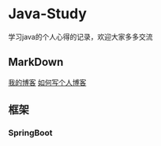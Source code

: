 # Java-Study
学习java的个人心得的记录，欢迎大家多多交流
## MarkDown
[我的博客](https://blog.csdn.net/Coming_Quietly)
[如何写个人博客](https://blog.csdn.net/SIMBA1949/article/details/79001226)
## 框架
### SpringBoot

